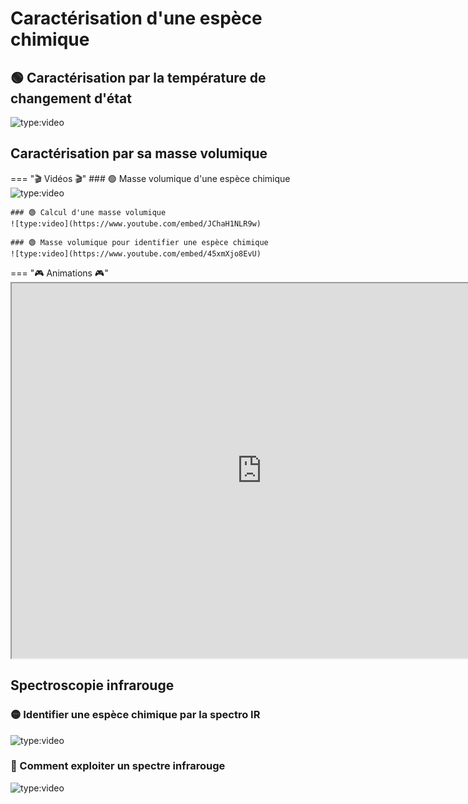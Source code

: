 # Caractérisation d'une espèce chimique

## 🟢 Caractérisation par la température de changement d'état 
![type:video](https://www.youtube.com/embed/TCHhQDg9OL0)

## Caractérisation par sa masse volumique
=== "🎬 Vidéos 🎬"
    ### 🟢 Masse volumique d'une espèce chimique 
    ![type:video](https://www.youtube.com/embed/np8zy-4B4MA)

    ### 🟢 Calcul d'une masse volumique 
    ![type:video](https://www.youtube.com/embed/JChaH1NLR9w)

    ### 🟢 Masse volumique pour identifier une espèce chimique 
    ![type:video](https://www.youtube.com/embed/45xmXjo8EvU)

=== "🎮 Animations 🎮"
    <iframe src="https://phet.colorado.edu/sims/html/density/latest/density_fr.html"
            width="800"
            height="600"
            allowfullscreen>
    </iframe>

## Spectroscopie infrarouge

### 🟡 Identifier une espèce chimique par la spectro IR
![type:video](https://www.youtube.com/embed/iH1ilTpNXKg)

### 🔴 Comment exploiter un spectre infrarouge 
![type:video](https://www.youtube.com/embed/cA3mUEWQ2kM)